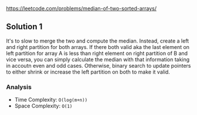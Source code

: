 https://leetcode.com/problems/median-of-two-sorted-arrays/

## Solution 1

It's to slow to merge the two and compute the median. Instead, create a left and right partition for both arrays. If there both valid aka the last element on left partition for array A is less than right element on right partition of B and vice versa, you can simply calculate the median with that information taking in accoutn even and odd cases. Otherwise, binary search to update pointers to either shrink or increase the left partition on both to make it valid.

### Analysis

- Time Complexity: `O(log(m+n))`
- Space Complexity: `O(1)`
